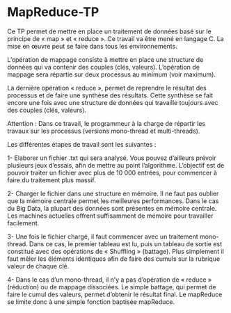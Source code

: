 # MapReduce-TP
Ce TP permet de mettre en place un traitement de données basé sur le principe de « map » et « reduce ». Ce travail va être mené en langage C. La mise en œuvre peut se faire dans tous les environnements.

L’opération de mappage consiste à mettre en place une structure de données qui va contenir des couples (clés, valeurs). L’opération de mappage sera répartie sur deux processus au minimum (voir maximum).

La dernière opération « reduce », permet de reprendre le résultat des processus et de faire une synthèse des résultats. Cette synthèse se fait encore une fois avec une structure de données qui travaille toujours avec des couples (clés, valeurs).

Attention : Dans ce travail, le programmeur à la charge de répartir les travaux sur les processus (versions mono-thread et multi-threads).

Les différentes étapes de travail sont les suivantes :

1- Elaborer un fichier .txt qui sera analysé. Vous pouvez d’ailleurs prévoir plusieurs jeux d’essais, afin de mettre au point l’algorithme. L’objectif est de pouvoir traiter un fichier avec plus de 10 000 entrées, pour commencer à faire du traitement plus massif.

2- Charger le fichier dans une structure en mémoire. Il ne faut pas oublier que la mémoire centrale permet les meilleures performances. Dans le cas du Big Data, la plupart des données sont présentes en mémoire centrale. Les machines actuelles offrent suffisamment de mémoire pour travailler facilement.

3- Une fois le fichier chargé, il faut commencer avec un traitement mono-thread. Dans ce cas, le premier tableau est lu, puis un tableau de sortie est constitué avec des opérations de « Shuffling » (battage). Plus simplement il faut mêler les éléments identiques afin de faire des cumuls sur la rubrique valeur de chaque clé.

4- Dans le cas d’un mono-thread, il n’y a pas d’opération de « reduce » (réduction) ou de mappage dissociées. Le simple battage, qui permet de faire le cumul des valeurs, permet d’obtenir le résultat final. Le mapReduce se limite donc à une simple fonction baptisée mapReduce.

